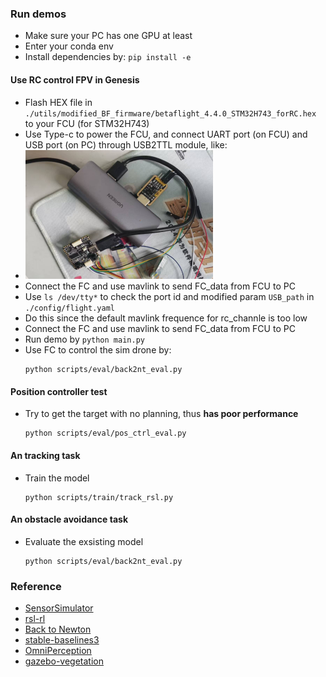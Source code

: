 ### Run demos
- Make sure your PC has one GPU at least
- Enter your conda env
- Install dependencies by: `pip install -e`

#### Use RC control FPV in Genesis
- Flash HEX file in `./utils/modified_BF_firmware/betaflight_4.4.0_STM32H743_forRC.hex` to your FCU (for STM32H743)
- Use Type-c to power the FCU, and connect UART port (on FCU) and USB port (on PC) through USB2TTL module, like:
- <img src="./docs/1.png"  width="300" /> <br>
- Connect the FC and use mavlink to send FC_data from FCU to PC
- Use `ls /dev/tty*` to check the port id and modified param `USB_path` in `./config/flight.yaml`
- Do this since the default mavlink frequence for rc_channle is too low
- Connect the FC and use mavlink to send FC_data from FCU to PC
- Run demo by `python main.py`
- Use FC to control the sim drone by:
    ```
    python scripts/eval/back2nt_eval.py
    ```
#### Position controller test
- Try to get the target with no planning, thus **has poor performance**
    ```
    python scripts/eval/pos_ctrl_eval.py
    ```
#### An tracking task
- Train the model
    ```
    python scripts/train/track_rsl.py 
    ```
#### An obstacle avoidance task
- Evaluate the exsisting model
    ```
    python scripts/eval/back2nt_eval.py
    ``` 

### Reference
- [SensorSimulator](https://github.com/TJU-Aerial-Robotics/SensorSimulator.git)
- [rsl-rl](https://github.com/leggedrobotics/rsl_rl.git)
- [Back to Newton](https://github.com/HenryHuYu/DiffPhysDrone)
- [stable-baselines3](https://github.com/DLR-RM/stable-baselines3.git)
- [OmniPerception](https://github.com/aCodeDog/OmniPerception)
- [gazebo-vegetation](https://github.com/kubja/gazebo-vegetation)